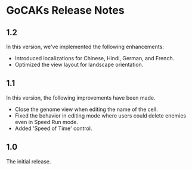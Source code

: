 # GoCAKs Release Notes

## 1.2

In this version, we've implemented the following enhancements:

- Introduced localizations for Chinese, Hindi, German, and French.
- Optimized the view layout for landscape orientation.

## 1.1

In this version, the following improvements have been made.

- Close the genome view when editing the name of the cell.
- Fixed the behavior in editing mode where users could delete enemies even in Speed Run mode.
- Added 'Speed of Time' control.

## 1.0

The initial release.
